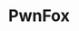 ---
title: "PwnFox"
description: "Firefox extension designed for penetration testers, providing features like traffic coloring, multi-proxy support, and workflow enhancements for web security assessments."
platforms: ["web"]
categories: ["Web"]
tags: ["penetration-testing", "firefox-extension", "web-security", "traffic-coloring", "proxy-support"]
url: "https://github.com/BugSec/PwnFox"
---